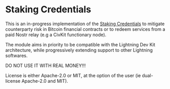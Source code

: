 Staking Credentials
===================

This is an in-progress implementation of the [Staking Credentials](https://lists.linuxfoundation.org/pipermail/lightning-dev/2022-November/003754.html) to mitigate counterparty risk in Bitcoin financial contracts or to redeem services
from a paid Nostr relay (e.g a CivKit functionary node).

The module aims in priority to be compatible with the Lightning Dev Kit architecture, while progressively extending support to other Lightning softwares.

DO NOT USE IT WITH REAL MONEY!!! 

License is either Apache-2.0 or MIT, at the option of the user (ie dual-license Apache-2.0 and MIT).
